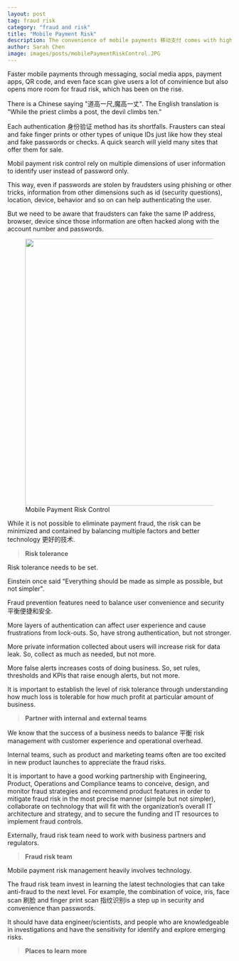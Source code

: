 ```yaml
---
layout: post
tag: fraud risk
category: "fraud and risk"
title: "Mobile Payment Risk"
description: The convenience of mobile payments 移动支付 comes with higher payment risk 风险. 
author: Sarah Chen
image: images/posts/mobilePaymentRiskControl.JPG
---
```


Faster mobile payments through messaging, social media apps, payment apps, QR code, and even face scan give users a lot of convinience but also opens more room for fraud risk, which has been on the rise.   

There is a Chinese saying "道高一尺,魔高一丈".  The English translation is "While the priest climbs a post, the devil climbs ten." 

Each authentication 身份验证 method has its shortfalls.  Frausters can steal and fake finger prints or other types of unique IDs just like how they steal and fake passwords or checks.    A quick search will yield many sites that offer them for sale.  

Mobil payment risk control rely on multiple dimensions of user information to identify user instead of password only. 

This way, even if passwords are stolen by fraudsters using phishing or other tricks, information from other dimensions such as id (security questions), location, device, behavior and so on can help authenticating the user.  

But we need to be aware that fraudsters can fake the same IP address, browser, device since those information are often hacked along with the account number and passwords.  


<figure>
  <img src="{{ "/images/posts/mobilePaymentRiskControl.JPG" | relative_url }}" width="600">
  <figcaption>Mobile Payment Risk Control</figcaption>
</figure>


While it is not possible to eliminate payment fraud, the risk can be minimized and contained by balancing multiple factors and better technology 更好的技术. 

> **Risk tolerance**

Risk tolerance needs to be set. 

Einstein once said “Everything should be made as simple as possible, but not simpler".   

Fraud prevention features need to balance user convenience and security 平衡便捷和安全.

More layers of authentication can affect user experience and cause frustrations from lock-outs.  So, have strong authentication, but not stronger. 

More private information collected about users will increase risk for data leak.  So, collect as much as needed, but not more. 

More false alerts increases costs of doing business.  So, set rules, thresholds and KPIs that raise enough alerts, but not more. 

It is important to establish the level of risk tolerance through understanding how much loss is tolerable for how much profit at particular amount of business. 

> **Partner with internal and external teams**

We know that the success of a business needs to balance 平衡 risk management with customer experience and operational overhead. 

Internal teams, such as product and marketing teams often are too excited in new product launches to appreciate the fraud risks.  

It is important to have a good working partnership with Engineering, Product, Operations and Compliance teams to conceive, design, and monitor fraud strategies and recommend product features in order to mitigate fraud risk in the most precise manner (simple but not simpler), collaborate on technology that will fit with the organization’s overall IT architecture and strategy, and to secure the funding and IT resources to implement fraud controls.

Externally, fraud risk team need to work with business partners and regulators. 

> **Fraud risk team**

Mobile payment risk management heavily involves technology.  

The fraud risk team invest in learning the latest technologies that can take anti-fraud to the next level.  For example, the combination of voice, iris, face scan 刷脸 and finger print scan 指纹识别is a step up in security and convenience than passwords. 

It should have data engineer/scientists, and people who are knowledgeable in investigations and have the sensitivity for identify and explore emerging risks.  

> **Places to learn more**

<!-- TIPS  ** must be at the start and end and no space in between!!! -->
<!-- * **[NACHA](https://www.nacha.org/){:target="_blank"}** - an organization on payments.
* **[Banks Payments 2020](https://www.slideshare.net/mohit11/payments-2020-banks-payments){:target="_blank"}**
* **Vdfumber of Jsksdfkl** - Exercitation irure dolore ullamco ullam voluptate esse qui.
* **Klsdlf of slll** - Tgkdfg lfgfgd fgkgdfl.
 -->